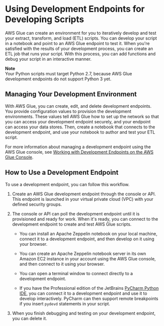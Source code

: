 # Using Development Endpoints for Developing Scripts<a name="dev-endpoint"></a>

AWS Glue can create an environment for you to iteratively develop and test your extract, transform, and load \(ETL\) scripts\. You can develop your script in a notebook  and point to an AWS Glue endpoint to test it\. When you're satisfied with the results of your development process, you can create an ETL job that runs your script\. With this process, you can add functions and debug your script in an interactive manner\.

**Note**  
Your Python scripts must target Python 2\.7, because AWS Glue development endpoints do not support Python 3 yet\.

## Managing Your Development Environment<a name="dev-endpoint-actions"></a>

With AWS Glue, you can create, edit, and delete development endpoints\. You provide configuration values to provision the development environments\. These values tell AWS Glue how to set up the network so that you can access your development endpoint securely, and your endpoint can access your data stores\. Then, create a notebook that connects to the development endpoint, and use your notebook to author and test your ETL script\.

 For more information about managing a development endpoint using the AWS Glue console, see [Working with Development Endpoints on the AWS Glue Console](console-development-endpoint.md)\. 

## How to Use a Development Endpoint<a name="dev-endpoint-workflow"></a>

To use a development endpoint, you can follow this workflow\.

1. Create an AWS Glue development endpoint through the console or API\. This endpoint is launched in your virtual private cloud \(VPC\) with your defined security groups\.

1. The console or API can poll the development endpoint until it is provisioned and ready for work\. When it's ready, you can connect to the development endpoint to create and test AWS Glue scripts\.

   + You can install an Apache Zeppelin notebook on your local machine, connect it to a development endpoint, and then develop on it using your browser\.

   + You can create an Apache Zeppelin notebook server in its own Amazon EC2 instance in your account using the AWS Glue console, and then connect to it using your browser\.

   + You can open a terminal window to connect directly to a development endpoint\.

   + If you have the Professional edition of the JetBrains [PyCharm Python IDE](https://www.jetbrains.com/pycharm/), you can connect it to a development endpoint and use it to develop interactively\. PyCharm can then support remote breakpoints if you insert `pydevd` statements in your script\.

1. When you finish debugging and testing on your development endpoint, you can delete it\.